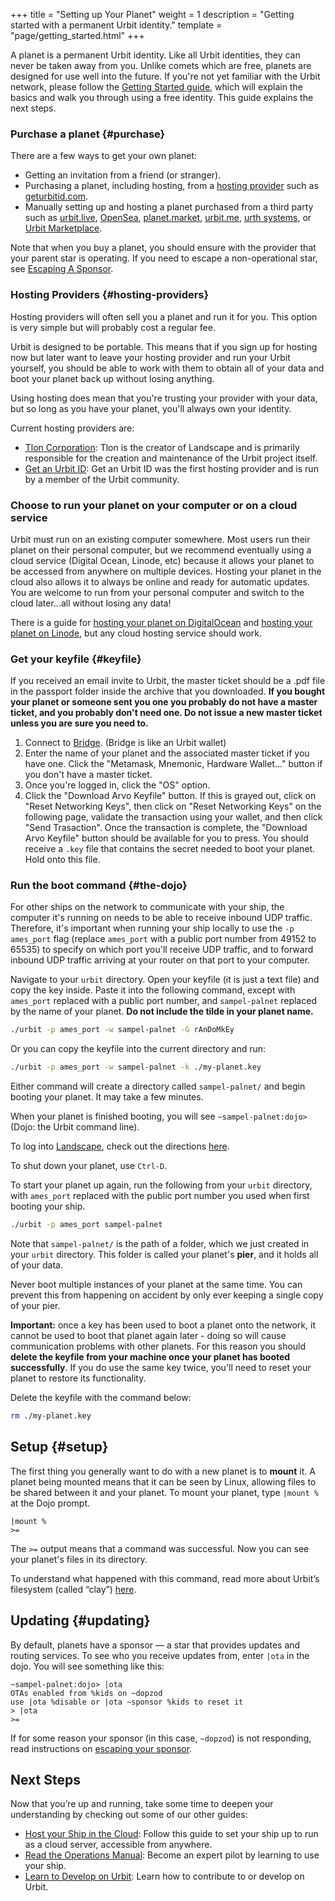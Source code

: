 +++
title = "Setting up Your Planet"
weight = 1
description = "Getting started with a permanent Urbit identity."
template = "page/getting_started.html"
+++

A planet is a permanent Urbit identity. Like all Urbit identities, they can never be taken away from you. Unlike comets which are free, planets are designed for use well into the future. If you're not yet familiar with the Urbit network, please follow the [Getting Started guide](@/getting-started.md), which will explain the basics and walk you through using a free identity. This guide explains the next steps.

### Purchase a planet {#purchase}

There are a few ways to get your own planet:

- Getting an invitation from a friend (or stranger).
- Purchasing a planet, including hosting, from a [hosting provider](#hosting-providers) such as [geturbitid.com](https://www.geturbitid.com/).
- Manually setting up and hosting a planet purchased from a third party such as [urbit.live](https://urbit.live), [OpenSea](https://opensea.io), [planet.market](https://planet.market/), [urbit.me](https://urbit.me), [urth systems](https://urth.systems/), or [Urbit Marketplace](https://urbitmarketplace.com/).

Note that when you buy a planet, you should ensure with the provider that your parent star is operating. If you need to escape a non-operational star, see [Escaping A Sponsor](@/using/id/using-bridge.md#escaping-your-sponsor).

### Hosting Providers {#hosting-providers}

Hosting providers will often sell you a planet and run it for you. This option is very simple but will probably cost a regular fee.

Urbit is designed to be portable. This means that if you sign up for hosting now but later want to leave your hosting provider and run your Urbit yourself, you should be able to work with them to obtain all of your data and boot your planet back up without losing anything.

Using hosting does mean that you're trusting your provider with your data, but so long as you have your planet, you'll always own your identity.

Current hosting providers are:

- [Tlon Corporation](https://tlon.io): Tlon is the creator of Landscape and is primarily responsible for the creation and maintenance of the Urbit project itself.
- [Get an Urbit ID](https://www.geturbitid.com/): Get an Urbit ID was the first hosting provider and is run by a member of the Urbit community.


### Choose to run your planet on your computer or on a cloud service

Urbit must run on an existing computer somewhere.  Most users run their planet on their personal computer, but we recommend eventually using a cloud service (Digital Ocean, Linode, etc) because it allows your planet to be accessed from anywhere on multiple devices. Hosting your planet in the cloud also allows it to always be online and ready for automatic updates. You are welcome to run from your personal computer and switch to the cloud later...all without losing any data!

There is a guide for [hosting your planet on DigitalOcean](@/using/running/hosting.md) and [hosting your planet on Linode](https://jeremytunnell.com/2021/01/09/how-to-install-urbit-on-a-linode-vps), but any cloud hosting service should work.

### Get your keyfile {#keyfile}

If you received an email invite to Urbit, the master ticket should be a .pdf file in the passport folder inside the archive that you downloaded. **If you bought your planet or someone sent you one you probably do not have a master ticket, and you probably don't need one.  Do not issue a new master ticket unless you are sure you need to.**

1. Connect to [Bridge](https://bridge.urbit.org). (Bridge is like an Urbit wallet)
2. Enter the name of your planet and the associated master ticket if you have one. Click the "Metamask, Mnemonic, Hardware Wallet..." button if you don't have a master ticket.
3. Once you're logged in, click the "OS" option.
4. Click the "Download Arvo Keyfile" button. If this is grayed out, click on "Reset Networking Keys", then click on "Reset Networking Keys" on the following page, validate the transaction using your wallet, and then click "Send Trasaction". Once the transaction is complete, the "Download Arvo Keyfile" button should be available for you to press. You should receive a `.key` file that contains the secret needed to boot your planet. Hold onto this file.

### Run the boot command {#the-dojo}

For other ships on the network to communicate with your ship, the computer it's
running on needs to be able to receive inbound UDP traffic. Therefore, it's
important when running your ship locally to use the `-p ames_port` flag (replace
`ames_port` with a public port number from 49152 to 65535) to specify on which
port you'll receive UDP traffic, and to forward inbound UDP traffic arriving at
your router on that port to your computer.

Navigate to your `urbit` directory. Open your keyfile (it is just a text file)
and copy the key inside. Paste it into the following command, except with
`ames_port` replaced with a public port number, and `sampel-palnet` replaced by
the name of your planet. **Do not include the tilde in your planet name.**

```sh
./urbit -p ames_port -w sampel-palnet -G rAnDoMkEy 
```

Or you can copy the keyfile into the current directory and run:

```sh
./urbit -p ames_port -w sampel-palnet -k ./my-planet.key 
```

Either command will create a directory called `sampel-palnet/` and begin booting your planet. It may take a few minutes.

When your planet is finished booting, you will see `~sampel-palnet:dojo>` (Dojo: the Urbit command line).

To log into [Landscape](@/docs/glossary/landscape.md), check out the directions [here](/getting-started/#using-landscape).

To shut down your planet, use `Ctrl-D`.

To start your planet up again, run the following from your `urbit` directory, with `ames_port` replaced with the public port number you used when first booting your ship.

```sh
./urbit -p ames_port sampel-palnet
```

Note that `sampel-palnet/` is the path of a folder, which we just created in your `urbit` directory. This folder is called your planet's **pier**, and it holds all of your data.

Never boot multiple instances of your planet at the same time. You can prevent this from happening on accident by only ever keeping a single copy of your pier.

**Important:** once a key has been used to boot a planet onto the network, it cannot be used to boot that planet again later - doing so will cause communication problems with other planets. For this reason you should **delete the keyfile from your machine once your planet has booted successfully**. If you do use the same key twice, you'll need to reset your planet to restore its functionality.

Delete the keyfile with the command below:

```sh
rm ./my-planet.key
```

## Setup {#setup}

The first thing you generally want to do with a new planet is to **mount** it. A planet being mounted means that it can be seen by Linux, allowing files to be shared between it and your planet. To mount your planet, type `|mount %` at the Dojo prompt.

```
|mount %
>=
```

The `>=` output means that a command was successful. Now you can see your planet's files in its directory.

To understand what happened with this command, read more about Urbit’s filesystem (called “clay”) [here](@/docs/arvo/clay/clay.md).

## Updating {#updating}

By default, planets have a sponsor — a star that provides updates and routing services. To see who you receive updates from, enter `|ota` in the dojo. You will see something like this:

```
~sampel-palnet:dojo> |ota
OTAs enabled from %kids on ~dopzod
use |ota %disable or |ota ~sponsor %kids to reset it
> |ota
>=
```

If for some reason your sponsor (in this case, `~dopzod`) is not responding, read instructions on [escaping your sponsor](@/using/id/using-bridge.md#escaping-your-sponsor).


## Next Steps

Now that you’re up and running, take some time to deepen your understanding by checking out some of our other guides:

- [Host your Ship in the Cloud](@/using/running/hosting.md): Follow this guide to set your ship up to run as a cloud server, accessible from anywhere.
- [Read the Operations Manual](@/using/os/getting-started.md): Become an expert pilot by learning to use your ship.
- [Learn to Develop on Urbit](@/docs/development/develop.md): Learn how to contribute to or develop on Urbit.
